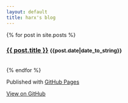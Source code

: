 ```yaml
---
layout: default
title: harx's blog
---
```


{% for post in site.posts %}
	<div class="jumbotron">
		<h3><a href="{{ post.url }}">{{ post.title }}</a>  <small>{{post.date|date_to_string}}</small></h3>
	</div>	
{% endfor %}

<!-- FOOTER  -->
<div id="footer_wrap" class="outer">
	<footer class="inner">
		<p>Published with <a href="http://pages.github.com">GitHub Pages</a></p>
		<a id="forkme_banner" href="https://github.com/Harx">View on GitHub</a>
	</footer>
</div>
